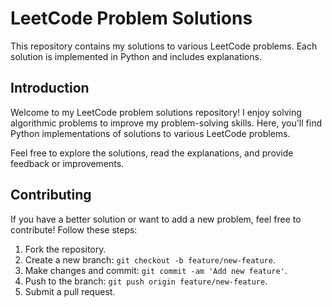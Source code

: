 # LeetCode Problem Solutions

This repository contains my solutions to various LeetCode problems. Each solution is implemented in Python and includes explanations.

## Introduction

Welcome to my LeetCode problem solutions repository! I enjoy solving algorithmic problems to improve my problem-solving skills. Here, you'll find Python implementations of solutions to various LeetCode problems.

Feel free to explore the solutions, read the explanations, and provide feedback or improvements.

## Contributing

If you have a better solution or want to add a new problem, feel free to contribute! Follow these steps:
1. Fork the repository.
2. Create a new branch: `git checkout -b feature/new-feature`.
3. Make changes and commit: `git commit -am 'Add new feature'`.
4. Push to the branch: `git push origin feature/new-feature`.
5. Submit a pull request.
